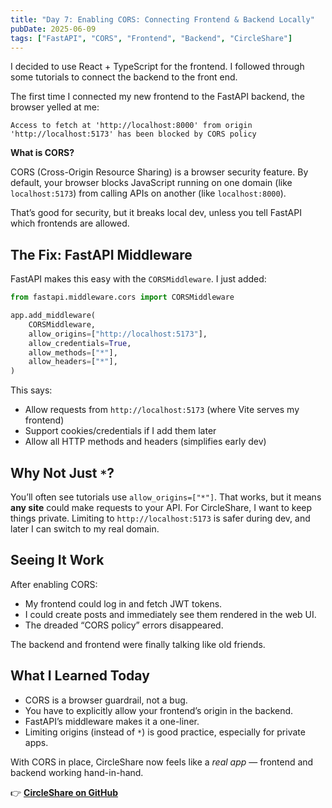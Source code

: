 ```yaml
---
title: "Day 7: Enabling CORS: Connecting Frontend & Backend Locally"
pubDate: 2025-06-09
tags: ["FastAPI", "CORS", "Frontend", "Backend", "CircleShare"]
---
```


I decided to use React + TypeScript for the frontend. I followed through some tutorials to connect the backend to the front end.

The first time I connected my new frontend to the FastAPI backend, the browser yelled at me:

```
Access to fetch at 'http://localhost:8000' from origin 'http://localhost:5173' has been blocked by CORS policy
```
**What is CORS?**

CORS (Cross-Origin Resource Sharing) is a browser security feature. By default, your browser blocks JavaScript running on one domain (like `localhost:5173`) from calling APIs on another (like `localhost:8000`).

That’s good for security, but it breaks local dev, unless you tell FastAPI which frontends are allowed.

## The Fix: FastAPI Middleware

FastAPI makes this easy with the `CORSMiddleware`. I just added:

```python
from fastapi.middleware.cors import CORSMiddleware

app.add_middleware(
    CORSMiddleware,
    allow_origins=["http://localhost:5173"],
    allow_credentials=True,
    allow_methods=["*"],
    allow_headers=["*"],
)
```

This says:

- Allow requests from `http://localhost:5173` (where Vite serves my frontend)
- Support cookies/credentials if I add them later
- Allow all HTTP methods and headers (simplifies early dev)



## Why Not Just `*`?

You’ll often see tutorials use `allow_origins=["*"]`. That works, but it means **any site** could make requests to your API. For CircleShare, I want to keep things private. Limiting to `http://localhost:5173` is safer during dev, and later I can switch to my real domain.



## Seeing It Work

After enabling CORS:

- My frontend could log in and fetch JWT tokens.
- I could create posts and immediately see them rendered in the web UI.
- The dreaded “CORS policy” errors disappeared.

The backend and frontend were finally talking like old friends.


## What I Learned Today

- CORS is a browser guardrail, not a bug.
- You have to explicitly allow your frontend’s origin in the backend.
- FastAPI’s middleware makes it a one-liner.
- Limiting origins (instead of `*`) is good practice, especially for private apps.

With CORS in place, CircleShare now feels like a _real app_ — frontend and backend working hand-in-hand.

👉 **[CircleShare on GitHub](https://github.com/yourusername/circleshare)**  
